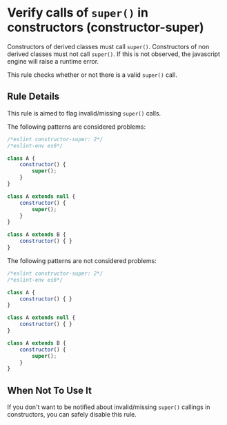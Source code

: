 # Verify calls of `super()` in constructors (constructor-super)

Constructors of derived classes must call `super()`.
Constructors of non derived classes must not call `super()`.
If this is not observed, the javascript engine will raise a runtime error.

This rule checks whether or not there is a valid `super()` call.

## Rule Details

This rule is aimed to flag invalid/missing `super()` calls.

The following patterns are considered problems:

```js
/*eslint constructor-super: 2*/
/*eslint-env es6*/

class A {
    constructor() {
        super();
    }
}

class A extends null {
    constructor() {
        super();
    }
}

class A extends B {
    constructor() { }
}
```

The following patterns are not considered problems:

```js
/*eslint constructor-super: 2*/
/*eslint-env es6*/

class A {
    constructor() { }
}

class A extends null {
    constructor() { }
}

class A extends B {
    constructor() {
        super();
    }
}
```

## When Not To Use It

If you don't want to be notified about invalid/missing `super()` callings in constructors, you can safely disable this rule.

